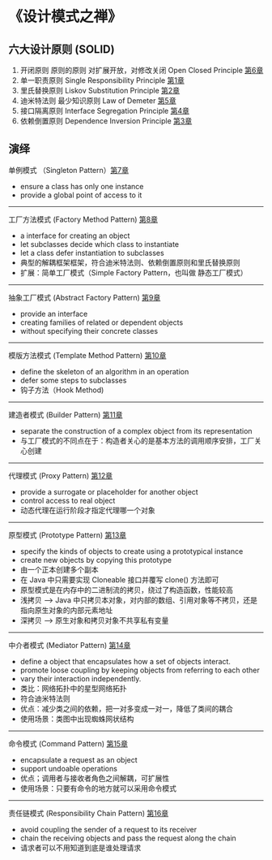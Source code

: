 # 《设计模式之禅》

## 六大设计原则 (SOLID)

1. 开闭原则 原则的原则 对扩展开放，对修改关闭 Open Closed Principle [第6章](src/main/java/chapter6)
2. 单一职责原则 Single Responsibility Principle [第1章](src/main/java/chapter1)
3. 里氏替换原则 Liskov Substitution Principle [第2章](src/main/java/chapter2)
4. 迪米特法则 最少知识原则 Law of Demeter [第5章](src/main/java/chapter5)
5. 接口隔离原则 Interface Segregation Principle [第4章](src/main/java/chapter4)
6. 依赖倒置原则 Dependence Inversion Principle [第3章](src/main/java/chapter3)

## 演绎

单例模式 （Singleton Pattern）[第7章](src/main/java/chapter7) 
- ensure a class has only one instance
- provide a global point of access to it

---

工厂方法模式 (Factory Method Pattern) [第8章](src/main/java/chapter8)
- a interface for creating an object
- let subclasses decide which class to instantiate
- let a class defer instantiation to subclasses
- 典型的解耦框架框架，符合迪米特法则、依赖倒置原则和里氏替换原则
- 扩展：简单工厂模式（Simple Factory Pattern，也叫做 静态工厂模式）

---

抽象工厂模式 (Abstract Factory Pattern) [第9章](src/main/java/chapter9)
- provide an interface
- creating families of related or dependent objects
- without specifying their concrete classes

---

模版方法模式 (Template Method Pattern) [第10章](src/main/java/chapter10)
- define the skeleton of an algorithm in an operation
- defer some steps to subclasses
- 钩子方法（Hook Method)

---

建造者模式 (Builder Pattern) [第11章](src/main/java/chapter11)
- separate the construction of a complex object from its representation
- 与工厂模式的不同点在于：构造者关心的是基本方法的调用顺序安排，工厂关心创建

---

代理模式 (Proxy Pattern) [第12章](src/main/java/chapter12)
- provide a surrogate or placeholder for another object
- control access to real object
- 动态代理在运行阶段才指定代理哪一个对象

---

原型模式 (Prototype Pattern) [第13章](src/main/java/chapter13)
- specify the kinds of objects to create using a prototypical instance
- create new objects by copying this prototype
- 由一个正本创建多个副本
- 在 Java 中只需要实现 Cloneable 接口并覆写 clone() 方法即可
- 原型模式是在内存中的二进制流的拷贝，绕过了构造函数，性能较高
- 浅拷贝 --> Java 中只拷贝本对象，对内部的数组、引用对象等不拷贝，还是指向原生对象的内部元素地址
- 深拷贝 --> 原生对象和拷贝对象不共享私有变量

---

中介者模式 (Mediator Pattern) [第14章](src/main/java/chapter14)
- define a object that encapsulates how a set of objects interact.
- promote loose coupling by keeping objects from referring to each other
- vary their interaction independently.
- 类比：网络拓扑中的星型网络拓扑
- 符合迪米特法则
- 优点：减少类之间的依赖，把一对多变成一对一，降低了类间的耦合
- 使用场景：类图中出现蜘蛛网状结构

---

命令模式 (Command Pattern) [第15章](src/main/java/chapter15)
- encapsulate a request as an object
- support undoable operations
- 优点；调用者与接收者角色之间解耦，可扩展性
- 使用场景：只要有命令的地方就可以采用命令模式

---

责任链模式 (Responsibility Chain Pattern) [第16章](src/main/java/chapter16)
- avoid coupling the sender of a request to its receiver
- chain the receiving objects and pass the request along the chain
- 请求者可以不用知道到底是谁处理请求